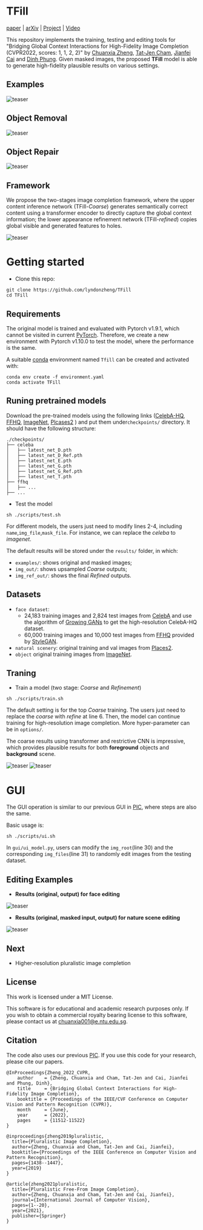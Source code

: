 # TFill
[paper](https://openaccess.thecvf.com/content/CVPR2022/html/Zheng_Bridging_Global_Context_Interactions_for_High-Fidelity_Image_Completion_CVPR_2022_paper.html) | [arXiv](https://arxiv.org/abs/2104.00845) | [Project](https://chuanxiaz.com/tfill/) | [Video](https://www.youtube.com/watch?v=efB1fw0jiLs&feature=youtu.be)

This repository implements the training, testing and editing tools for "Bridging Global Context Interactions for High-Fidelity Image Completion (CVPR2022, scores: 1, 1, 2, 2)" by [Chuanxia Zheng](https://www.chuanxiaz.com), [Tat-Jen Cham](https://personal.ntu.edu.sg/astjcham/), [Jianfei Cai](https://jianfei-cai.github.io/) and [Dinh Phung](https://research.monash.edu/en/persons/dinh-phung). Given masked images, the proposed **TFill** model is able to generate high-fidelity plausible results on various settings.

## Examples
![teaser](images/example.png)

## Object Removal
![teaser](images/tfill_removal.gif)

## Object Repair
![teaser](images/tfill_repair.gif)

## Framework
We propose the two-stages image completion framework, where the upper content inference network (TFill-*Coarse*) generates semantically correct content using a transformer encoder to directly capture the global context information; the lower appearance refinement network (TFill-*refined*) copies global visible and generated features to holes. 

![teaser](images/framework.png)



# Getting started

- Clone this repo:

```
git clone https://github.com/lyndonzheng/TFill
cd TFill
```
## Requirements
The original model is trained and evaluated with Pytorch v1.9.1, which cannot be visited in current [PyTorch](https://pytorch.org/get-started/previous-versions/). Therefore, we create a new environment with Pytorch v1.10.0 to test the model, where the performance is the same. 

A suitable [conda](https://conda.io/) environment named `Tfill` can be created and activated with:

```
conda env create -f environment.yaml
conda activate TFill
```
## Runing pretrained models
Download the pre-trained models using the following links ([CelebA-HQ](https://drive.google.com/drive/folders/1Qtb9KmW6tdKDbRHTs7bxh7KxOJk04Kcc?usp=sharing), [FFHQ](https://drive.google.com/drive/folders/1QzETuQHR9Nzp1eq5-yD7wwzT9ZYn05-W?usp=sharing), [ImageNet](https://drive.google.com/drive/folders/1R3vQY6PwjunOhyGuhIgOeAfGlzl3d7v0?usp=sharing), [Plcases2](https://drive.google.com/drive/folders/1R7aihruYkcekOXh1XVVIEHw5jvwynrIA?usp=sharing)
) and put them under```checkpoints/``` directory. It should have the following structure:

```
./checkpoints/
├── celeba
│   ├── latest_net_D.pth
│   ├── latest_net_D_Ref.pth
│   ├── latest_net_E.pth
│   ├── latest_net_G.pth
│   ├── latest_net_G_Ref.pth
│   ├── latest_net_T.pth
├── ffhq
│   ├── ...
├── ...
```

- Test the model
```
sh ./scripts/test.sh
```
For different models, the users just need to modify lines 2-4, including ```name```,```img_file```,```mask_file```. For instance, we can replace the *celeba* to *imagenet*.

The default results will be stored under the ```results/``` folder, in which:

- ```examples/```: shows original and masked images;
- ```img_out/```: shows upsampled *Coarse* outputs;
- ```img_ref_out/```: shows the final *Refined* outputs.

## Datasets
- ```face dataset```: 
  - 24,183 training images and  2,824 test images from [CelebA](http://mmlab.ie.cuhk.edu.hk/projects/CelebA.html) and use the algorithm of [Growing GANs](https://github.com/tkarras/progressive_growing_of_gans) to get the high-resolution CelebA-HQ dataset.
  - 60,000 training images and 10,000 test images from [FFHQ](https://github.com/NVlabs/ffhq-dataset) provided by [StyleGAN](https://github.com/NVlabs/stylegan).
- ```natural scenery```: original training and val images from [Places2](http://places2.csail.mit.edu/).
- ```object``` original training images from [ImageNet](http://www.image-net.org/).

## Traning

- Train a model (two stage: *Coarse* and *Refinement*)
```
sh ./scripts/train.sh
```
The default setting is for the top *Coarse* training. The users just need to replace the *coarse* with *refine* at line 6. Then, the model can continue training for high-resolution image completion.
More hyper-parameter can be in ```options/```. 

The coarse results using transformer and restrictive CNN is impressive, which provides plausible results for both **foreground** objects and **background** scene.

![teaser](images/center_imagenet.jpg)
![teaser](images/center_places2.jpg)

# GUI
The GUI operation is similar to our previous GUI in [PIC](https://github.com/lyndonzheng/Pluralistic-Inpainting), where steps are also the same.

Basic usage is:

```
sh ./scripts/ui.sh 
```
In ```gui/ui_model.py```, users can modify the ```img_root```(line 30) and the corresponding ```img_files```(line 31) to randomly edit images from the testing dataset.

## Editing Examples

- **Results (original, output) for face editing**

![teaser](images/free_face.jpg)

- **Results (original, masked input, output) for nature scene editing**

![teaser](images/free_nature.jpg)

## Next
- Higher-resolution pluralistic image completion

## License
This work is licensed under a MIT License.

This software is for educational and academic research purposes only. If you wish to obtain a commercial royalty bearing license to this software, please contact us at chuanxia001@e.ntu.edu.sg.

## Citation

The code also uses our previous [PIC](https://github.com/lyndonzheng/Pluralistic-Inpainting). If you use this code for your research, please cite our papers.
```
@InProceedings{Zheng_2022_CVPR,
    author    = {Zheng, Chuanxia and Cham, Tat-Jen and Cai, Jianfei and Phung, Dinh},
    title     = {Bridging Global Context Interactions for High-Fidelity Image Completion},
    booktitle = {Proceedings of the IEEE/CVF Conference on Computer Vision and Pattern Recognition (CVPR)},
    month     = {June},
    year      = {2022},
    pages     = {11512-11522}
}

@inproceedings{zheng2019pluralistic,
  title={Pluralistic Image Completion},
  author={Zheng, Chuanxia and Cham, Tat-Jen and Cai, Jianfei},
  booktitle={Proceedings of the IEEE Conference on Computer Vision and Pattern Recognition},
  pages={1438--1447},
  year={2019}
}

@article{zheng2021pluralistic,
  title={Pluralistic Free-From Image Completion},
  author={Zheng, Chuanxia and Cham, Tat-Jen and Cai, Jianfei},
  journal={International Journal of Computer Vision},
  pages={1--20},
  year={2021},
  publisher={Springer}
}
```
